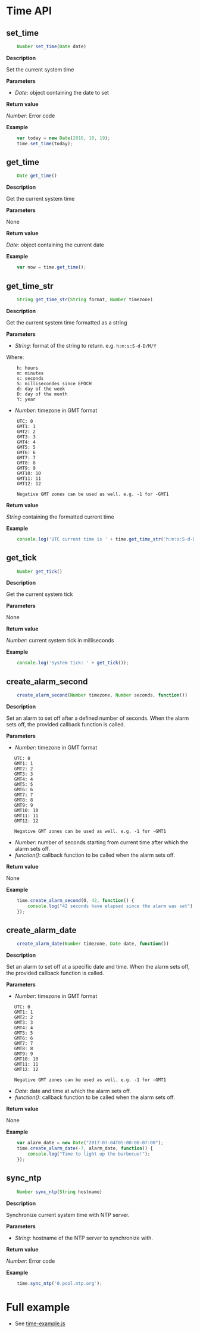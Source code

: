 # Time API

## set_time

```javascript
	Number set_time(Date date)
```

**Description**

Set the current system time

**Parameters**

 - *Date*: object containing the date to set

**Return value**

*Number*: Error code

**Example**

```javascript
	var today = new Date(2016, 10, 19); 
	time.set_time(today);
```

## get_time

```javascript
	Date get_time()
```

**Description**

Get the current system time

**Parameters**

None

**Return value**

*Date*: object containing the current date

**Example**

```javascript
	var now = time.get_time();
```

## get_time_str
```javascript
	String get_time_str(String format, Number timezone)
```

**Description**

Get the current system time formatted as a string

**Parameters**

- *String*: format of the string to return. e.g. ```h:m:s:S-d-D/M/Y```

Where:

```
	h: hours
	m: minutes
	s: seconds
	S: millisecondes since EPOCH
	d: day of the week
	D: day of the month
	Y: year
``` 
 - *Number*: timezone in GMT format
  
```
	UTC: 0
	GMT1: 1
	GMT2: 2
	GMT3: 3
	GMT4: 4
	GMT5: 5
	GMT6: 6
	GMT7: 7
	GMT8: 8
	GMT9: 9
	GMT10: 10
	GMT11: 11
	GMT12: 12
	
	Negative GMT zones can be used as well. e.g. -1 for -GMT1
```

**Return value**

*String* containing the formatted current time

**Example**

```javascript
	console.log('UTC current time is ' + time.get_time_str('h:m:s:S-d-D/M/Y', 0); 
```

## get_tick

```javascript
	Number get_tick()
```

**Description**

Get the current system tick

**Parameters**

None

**Return value**

*Number*: current system tick in milliseconds

**Example**

```javascript
	console.log('System tick: ' + get_tick());
```

## create_alarm_second

```javascript
	create_alarm_second(Number timezone, Number seconds, function())
```

**Description**

Set an alarm to set off after a defined number of seconds. When the alarm
sets off, the provided callback function is called.

**Parameters**

 - *Number*: timezone in GMT format

 ```
	UTC: 0
	GMT1: 1
	GMT2: 2
	GMT3: 3
	GMT4: 4
	GMT5: 5
	GMT6: 6
	GMT7: 7
	GMT8: 8
	GMT9: 9
	GMT10: 10
	GMT11: 11
	GMT12: 12
	
	Negative GMT zones can be used as well. e.g. -1 for -GMT1
```

- *Number*: number of seconds starting from current time after which the alarm sets off.
- *function()*: callback function to be called when the alarm sets off. 

**Return value**

None

**Example**

```javascript
	time.create_alarm_second(O, 42, function() {
	    console.log("42 seconds have elapsed since the alarm was set");
	});
```

## create_alarm_date

```javascript
	create_alarm_date(Number timezone, Date date, function())
```

**Description**

Set an alarm to set off at a specific date and time. When the alarm
sets off, the provided callback function is called.

**Parameters**

 - *Number*: timezone in GMT format

 ```
	UTC: 0
	GMT1: 1
	GMT2: 2
	GMT3: 3
	GMT4: 4
	GMT5: 5
	GMT6: 6
	GMT7: 7
	GMT8: 8
	GMT9: 9
	GMT10: 10
	GMT11: 11
	GMT12: 12
	
	Negative GMT zones can be used as well. e.g. -1 for -GMT1
```

- *Date*: date and time at which the alarm sets off.
- *function()*: callback function to be called when the alarm sets off. 

**Return value**

None

**Example**

```javascript
	var alarm_date = new Date("2017-07-04T05:00:00-07:00");
	time.create_alarm_date(-7, alarm_date, function() {
	    console.log("Time to light up the barbecue!");
	});
```

## sync_ntp

```javascript
	Number sync_ntp(String hostname)
```

**Description**

Synchronize current system time with NTP server.

**Parameters**

 - *String*: hostname of the NTP server to synchronize with.

**Return value**

*Number*: Error code

**Example**

```javascript
	time.sync_ntp('0.pool.ntp.org');
```

# Full example

   * See [time-example.js](/examples/time-example.js)
